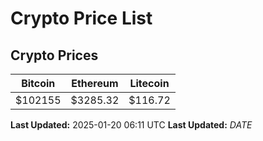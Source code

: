 # Crypto Price List

## Crypto Prices
| Bitcoin | Ethereum | Litecoin |
| ------- | -------- | -------- |
| $102155 | $3285.32 | $116.72 |
**Last Updated:** 2025-01-20 06:11 UTC
**Last Updated:** $DATE$
